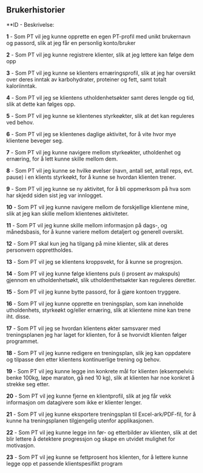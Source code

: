 ## Brukerhistorier

**ID - Beskrivelse:

**1** -  Som PT vil jeg kunne opprette en egen PT-profil med unikt brukernavn og passord, slik at jeg får en personlig konto/bruker 
	
**2** -  Som PT vil jeg kunne registrere klienter, slik at jeg lettere kan følge dem opp 
		
**3** -  Som PT vil jeg kunne se klienters ernæringsprofil, slik at jeg har oversikt over deres inntak av karbohydrater, proteiner og fett, samt totalt kaloriinntak. 
	
**4** -  Som PT vil jeg se klientens utholdenhetsøkter samt deres lengde og tid, slik at dette kan følges opp. 		

**5** -  Som PT vil jeg kunne se klientenes styrkeøkter, slik at det kan reguleres ved behov. 		

**6** - Som PT vil jeg se klientenes daglige aktivitet, for å vite hvor mye klientene beveger seg.	

**7** -  Som PT vil jeg kunne navigere mellom styrkeøkter, utholdenhet og ernæring, for å lett kunne skille mellom dem. 		

**8** -  Som PT vil jeg kunne se hvilke øvelser (navn, antall set, antall reps, evt. pause) i en klients styrkeøkt, for å kunne se hvordan klienten trener. 	

**9** - Som PT vil jeg kunne se ny aktivitet, for å bli oppmerksom på hva som har skjedd siden sist jeg var innlogget.		

**10** -  Som PT vil jeg kunne navigere mellom de forskjellige klientene mine, slik at jeg kan skille mellom klientenes aktiviteter. 	

**11** - Som PT vil jeg kunne skille mellom informasjon på dags-, og månedsbasis, for å kunne variere mellom detaljert og generell oversikt.		

**12** -  Som PT skal kun jeg ha tilgang på mine klienter, slik at deres personvern opprettholdes.  		

**13** -  Som PT vil jeg se klientens kroppsvekt, for å kunne se progresjon. 	

**14** -  Som PT vil jeg kunne følge klientens puls (i prosent av makspuls) gjennom en utholdenhetsøkt, slik utholdenthetsøkter kan reguleres deretter. 		

**15** -  Som PT vil jeg kunne bytte passord, for å gjøre kontoen tryggere. 	

**16** -  Som PT vil jeg kunne opprette en treningsplan, som kan inneholde utholdenhets, styrkeøkt og/eller ernæring, slik at klientene mine kan trene iht. disse. 	

**17** - Som PT vil jeg se hvordan klientens økter samsvarer med treningsplanen jeg har laget for klienten, for å se hvorvidt klienten følger programmet.		

**18** - Som PT vil jeg kunne redigere en treningsplan, slik jeg kan oppdatere og tilpasse den etter klientens kontinuerlige trening og behov.		

**19** - Som PT vil jeg kunne legge inn konkrete mål for klienten (eksempelvis: benke 100kg, løpe maraton, gå ned 10 kg), slik at klienten har noe konkret å strekke seg etter.		

**20** -  Som PT vil jeg kunne fjerne en klientprofil, slik at jeg får vekk informasjon om datagivere som ikke er klienter lenger. 	

**21** -  Som PT vil jeg kunne eksportere treningsplan til Excel-ark/PDF-fil, for å kunne ha treningsplanen tilgjengelig utenfor applikasjonen. 	

**22** -  Som PT vil jeg kunne legge inn før- og etterbilder av klienten, slik at det blir lettere å detektere progressjon og skape en utvidet mulighet for motivasjon. 	

**23** -  Som PT vil jeg kunne se fettprosent hos klienten, for å lettere kunne legge opp et passende klientspesifikt program	
